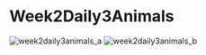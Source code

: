 # Week2Daily3Animals

![week2daily3animals_a](https://user-images.githubusercontent.com/10855748/51453678-d31ab000-1d0e-11e9-9eb6-6211fc469956.PNG)
![week2daily3animals_b](https://user-images.githubusercontent.com/10855748/51453679-d3b34680-1d0e-11e9-89f7-32ffda0feb0e.PNG)
